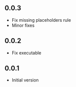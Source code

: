 ## 0.0.3

- Fix missing placeholders rule
- Minor fixes

## 0.0.2

- Fix executable

## 0.0.1

- Initial version

